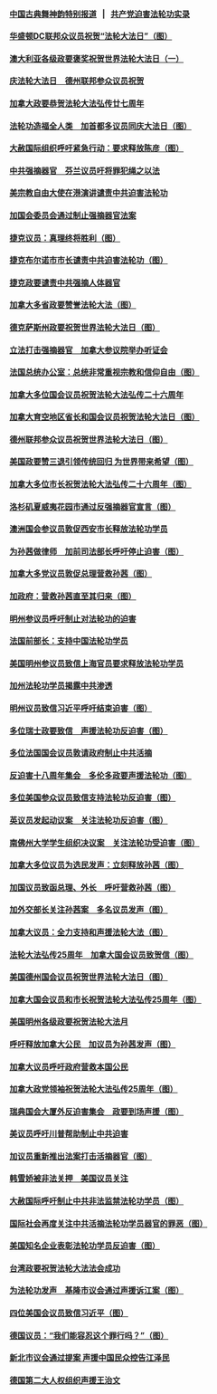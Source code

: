 #### [中国古典舞神韵特别报道](shenyun.md?t=05280732) &nbsp;&nbsp;|&nbsp;&nbsp; [共产党迫害法轮功实录](https://github.com/gfw-breaker/mh-news/)  

#### [华盛顿DC联邦众议员祝贺“法轮大法日”（图）](../pages/140/387526.md?t=05280732) 

#### [澳大利亚各级政要褒奖祝贺世界法轮大法日（一）](../pages/140/387373.md?t=05280732) 

#### [庆法轮大法日　德州联邦参众议员祝贺](../pages/140/387359.md?t=05280732) 

#### [加拿大政要恭贺法轮大法弘传廿七周年](../pages/140/387296.md?t=05280732) 

#### [法轮功造福全人类　加首都多议员同庆大法日（图）](../pages/140/386620.md?t=05280732) 

#### [大赦国际组织呼吁紧急行动：要求释放陈彦（图）](../pages/140/385842.md?t=05280732) 

#### [中共强摘器官　芬兰议员吁将罪犯绳之以法](../pages/140/384647.md?t=05280732) 

#### [美宗教自由大使在港演讲谴责中共迫害法轮功](../pages/140/383666.md?t=05280732) 

#### [加国会委员会通过制止强摘器官法案](../pages/140/383384.md?t=05280732) 

#### [捷克议员：真理终将胜利（图）](../pages/140/375164.md?t=05280732) 

#### [捷克布尔诺市市长谴责中共迫害法轮功（图）](../pages/140/372488.md?t=05280732) 

#### [捷克政要谴责中共强摘人体器官](../pages/140/372064.md?t=05280732) 

#### [加拿大多省政要赞誉法轮大法（图）](../pages/140/368182.md?t=05280732) 

#### [德克萨斯州政要祝贺世界法轮大法日（图）](../pages/140/368168.md?t=05280732) 

#### [立法打击强摘器官　加拿大参议院举办听证会](../pages/140/368073.md?t=05280732) 

#### [法国总统办公室：总统非常重视宗教和信仰自由（图）](../pages/140/366732.md?t=05280732) 

#### [加拿大多位国会议员祝贺法轮大法弘传二十六周年](../pages/140/366197.md?t=05280732) 

#### [加拿大育空地区省长和国会议员祝贺法轮大法日（图）](../pages/140/366153.md?t=05280732) 

#### [德州联邦参众议员祝贺世界法轮大法日（图）](../pages/140/366155.md?t=05280732) 

#### [美国政要赞三退引领传统回归  为世界带来希望（图）](../pages/140/366061.md?t=05280732) 

#### [加拿大多位市长祝贺法轮大法弘传二十六周年（图）](../pages/140/365662.md?t=05280732) 

#### [洛杉矶夏威夷花园市通过反强摘器官宣言（图）](../pages/140/363015.md?t=05280732) 

#### [澳洲国会参议员敦促西安市长释放法轮功学员](../pages/140/359317.md?t=05280732) 

#### [为孙茜做律师　加前司法部长呼吁停止迫害（图）](../pages/140/357409.md?t=05280732) 

#### [加拿大多党议员敦促总理营救孙茜（图）](../pages/140/356609.md?t=05280732) 

#### [加政府：营救孙茜直至其归来（图）](../pages/140/356085.md?t=05280732) 

#### [明州参议员呼吁制止对法轮功的迫害](../pages/140/355782.md?t=05280732) 

#### [法国前部长：支持中国法轮功学员](../pages/140/355533.md?t=05280732) 

#### [美国明州参议员致信上海官员要求释放法轮功学员](../pages/140/353946.md?t=05280732) 

#### [加州法轮功学员揭露中共渗透](../pages/140/353810.md?t=05280732) 

#### [明州议员致信习近平呼吁结束迫害（图）](../pages/140/352022.md?t=05280732) 

#### [多位瑞士政要致信　声援法轮功反迫害（图）](../pages/140/351582.md?t=05280732) 

#### [多位法国国会议员敦请政府制止中共活摘](../pages/140/351586.md?t=05280732) 

#### [反迫害十八周年集会　多伦多政要声援法轮功（图）](../pages/140/351530.md?t=05280732) 

#### [多位美国参众议员致信支持法轮功反迫害（图）](../pages/140/351535.md?t=05280732) 

#### [英议员发起动议案　关注法轮功反迫害（图）](../pages/140/351176.md?t=05280732) 

#### [南佛州大学学生组织决议案　关注法轮功受迫害（图）](../pages/140/350856.md?t=05280732) 

#### [加拿大多位议员为选民发声：立刻释放孙茜（图）](../pages/140/350197.md?t=05280732) 

#### [加国议员致函总理、外长　呼吁营救孙茜（图）](../pages/140/349940.md?t=05280732) 

#### [加外交部长关注孙茜案　多名议员发声（图）](../pages/140/348619.md?t=05280732) 

#### [加拿大议员：全力支持和声援法轮大法（图）](../pages/140/348617.md?t=05280732) 

#### [法轮大法弘传25周年　加拿大国会议员致贺信（图）](../pages/140/348526.md?t=05280732) 

#### [美国德州国会议员祝贺世界法轮大法日（图）](../pages/140/348211.md?t=05280732) 

#### [加拿大国会议员和市长祝贺法轮大法弘传25周年（图）](../pages/140/347896.md?t=05280732) 

#### [美国明州各级政要祝贺法轮大法月](../pages/140/347662.md?t=05280732) 

#### [呼吁释放加拿大公民　加议员为孙茜发声（图）](../pages/140/347645.md?t=05280732) 

#### [加拿大议员呼吁政府营救本国公民](../pages/140/346803.md?t=05280732) 

#### [加拿大政党领袖祝贺法轮大法弘传25周年（图）](../pages/140/346798.md?t=05280732) 

#### [瑞典国会大厦外反迫害集会　政要到场声援（图）](../pages/140/346802.md?t=05280732) 

#### [美议员呼吁川普帮助制止中共迫害](../pages/140/345583.md?t=05280732) 

#### [加议员重新推出法案打击活摘器官（图）](../pages/140/345324.md?t=05280732) 

#### [韩雪娇被非法关押　美国议员关注](../pages/140/344391.md?t=05280732) 

#### [大赦国际呼吁制止中共非法监禁法轮功学员（图）](../pages/140/343541.md?t=05280732) 

#### [国际社会再度关注中共活摘法轮功学员器官的罪恶（图）](../pages/140/343083.md?t=05280732) 

#### [美国知名企业表彰法轮功学员反迫害（图）](../pages/140/339658.md?t=05280732) 

#### [台湾政要祝贺法轮大法法会成功](../pages/140/338527.md?t=05280732) 

#### [为法轮功发声　基隆市议会通过声援诉江案（图）](../pages/140/338465.md?t=05280732) 

#### [四位美国会议员致信习近平（图）](../pages/140/337263.md?t=05280732) 

#### [德国议员：“我们能容忍这个罪行吗？”（图）](../pages/140/337008.md?t=05280732) 

#### [新北市议会通过提案 声援中国民众控告江泽民](../pages/140/336623.md?t=05280732) 

#### [德国第二大人权组织声援王治文](../pages/140/333590.md?t=05280732) 

